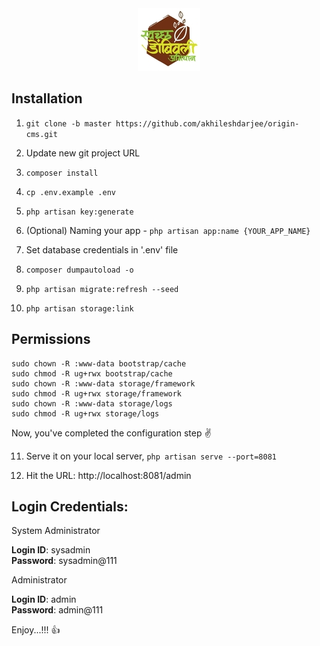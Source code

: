 <div align="center">
    <img src="/public/img/logo.jpg">
</div>

## Installation
  
1. `git clone -b master https://github.com/akhileshdarjee/origin-cms.git`

2. Update new git project URL

3. `composer install`

4. `cp .env.example .env`

5. `php artisan key:generate`

6. (Optional) Naming your app - `php artisan app:name {YOUR_APP_NAME}`

7. Set database credentials in '.env' file

8. `composer dumpautoload -o`

9. `php artisan migrate:refresh --seed`

10. `php artisan storage:link`
  
  
## Permissions
  
```
sudo chown -R :www-data bootstrap/cache
sudo chmod -R ug+rwx bootstrap/cache
sudo chown -R :www-data storage/framework
sudo chmod -R ug+rwx storage/framework
sudo chown -R :www-data storage/logs
sudo chmod -R ug+rwx storage/logs
```

  
Now, you've completed the configuration step :v:

11. Serve it on your local server, `php artisan serve --port=8081`
  
12. Hit the URL: http://localhost:8081/admin  
  
## Login Credentials:
  
System Administrator
  
**Login ID**: sysadmin  
**Password**: sysadmin@111  
  
Administrator
  
**Login ID**: admin  
**Password**: admin@111  
  
  
Enjoy...!!! :thumbsup: